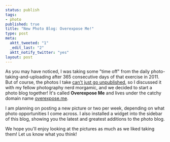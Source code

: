 ```yaml
--- 
status: publish
tags: 
- photo
published: true
title: "New Photo Blog: Overexpose Me!"
type: post
meta: 
  aktt_tweeted: "1"
  _edit_last: "2"
  aktt_notify_twitter: "yes"
layout: post
---
```

As you may have noticed, I was taking some "time off" from the daily photo-taking-and-uploading after 365 consecutive days of that exercise in 2011. But of course, the photos I take <a href="http://fredericiana.com/2011/12/13/project-365-whats-next/">can't just go unpublished</a>, so I discussed it with my fellow photography nerd morgamic, and we decided to start a photo blog together! It's called <strong>Overexpose Me</strong> and lives under the catchy domain name <a href="http://overexpose.me">overexpose.me</a>.

I am planning on posting a new picture or two per week, depending on what photo opportunities I come across. I also installed a widget into the sidebar of this blog, showing you the latest and greatest additions to the photo blog.

We hope you'll enjoy looking at the pictures as much as we liked taking them! Let us know what you think!
